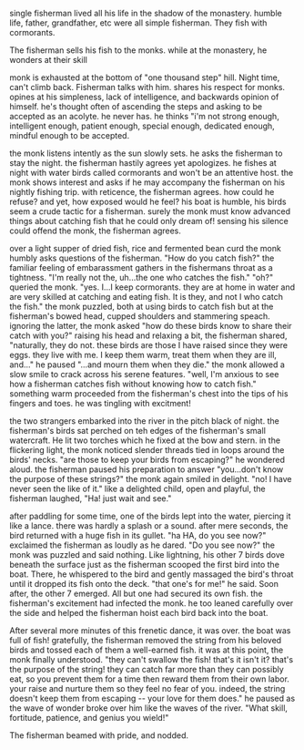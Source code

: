 single fisherman lived all his life in the shadow of the monastery. humble life, father, grandfather, etc were all simple fisherman. They fish with cormorants.

The fisherman sells his fish to the monks. while at the monastery, he wonders at their skill 

monk is exhausted at the bottom of "one thousand step" hill. Night time, can't climb back. Fisherman talks with him. shares his respect for monks. opines at his simpleness, lack of intelligence, and backwards opinion of himself. he's thought often of ascending the steps and asking to be accepted as an acolyte. he never has. he thinks "i'm not strong enough, intelligent enough, patient enough, special enough, dedicated enough, mindful enough to be accepted.

the monk listens intently as the sun slowly sets. he asks the fisherman to stay the night. the fisherman hastily agrees yet apologizes. he fishes at night with water birds called cormorants and won't be an attentive host. the monk shows interest and asks if he may accompany the fisherman on his nightly fishing trip. with reticence, the fisherman agrees. how could he refuse? and yet, how exposed would he feel? his boat is humble, his birds seem a crude tactic for a fisherman. surely the monk must know advanced things about catching fish that he could only dream of! sensing his silence could offend the monk, the fisherman agrees.

over a light supper of dried fish, rice and fermented bean curd the monk humbly asks questions of the fisherman. "How do you catch fish?" the familiar feeling of embarassment gathers in the fishermans throat as a tightness. "I'm really not the, uh...the one who catches the fish." "oh?" queried the monk. "yes. I...I keep cormorants. they are at home in water and are very skilled at catching and eating fish. It is they, and not I who catch the fish." the monk puzzled, both at using birds to catch fish but at the fisherman's bowed head, cupped shoulders and stammering speach. ignoring the latter, the monk asked "how do these birds know to share their catch with you?" raising his head and relaxing a bit, the fisherman shared, "naturally, they do not. these birds are those I have raised since they were eggs. they live with me. I keep them warm, treat them when they are ill, and..." he paused "...and mourn them when they die." the monk allowed a slow smile to crack across his serene features. "well, I'm anxious to see how a fisherman catches fish without knowing how to catch fish." something warm proceeded from the fisherman's chest into the tips of his fingers and toes. he was tingling with excitment!

the two strangers embarked into the river in the pitch black of night. the fisherman's birds sat perched on teh edges of the fisherman's small watercraft. He lit two torches which he fixed at the bow and stern. in the flickering light, the monk noticed slender threads tied in loops around the birds' necks. "are those to keep your birds from escaping?" he wondered aloud. the fisherman paused his preparation to answer "you...don't know the purpose of these strings?" the monk again smiled in delight. "no! I have never seen the like of it." like a delighted child, open and playful, the fisherman laughed, "Ha! just wait and see."

after paddling for some time, one of the birds lept into the water, piercing it like a lance. there was hardly a splash or a sound. after mere seconds, the bird returned with a huge fish in its gullet. "ha HA, do you see now?" exclaimed the fisherman as loudly as he dared. "Do you see now?" the monk was puzzled and said nothing. Like lightning, his other 7 birds dove beneath the surface just as the fisherman scooped the first bird into the boat. There, he whispered to the bird and gently massaged the bird's throat until it dropped its fish onto the deck. "that one's for me!" he said. Soon after, the other 7 emerged. All but one had secured its own fish. the fisherman's excitement had infected the monk. he too leaned carefully over the side and helped the fisherman hoist each bird back into the boat. 

After several more minutes of this frenetic dance, it was over. the boat was full of fish! gratefully, the fisherman removed the string from his beloved birds and tossed each of them a well-earned fish. it was at this point, the monk finally understood. "they can't swallow the fish! that's it isn't it? that's the purpose of the string! they can catch far more  than they can possibly eat, so you prevent them for a time then reward them from their own labor. your raise and nurture them so they feel no fear of you. indeed, the string doesn't keep them from escaping -- your love for them does." he paused as the wave of wonder broke over him like the waves of the river. "What skill, fortitude, patience, and genius you wield!" 

The fisherman beamed with pride, and nodded.